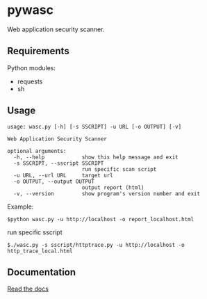 pywasc
======

Web application security scanner.



Requirements
------------

Python modules:

- requests
- sh


Usage
-----

    usage: wasc.py [-h] [-s SSCRIPT] -u URL [-o OUTPUT] [-v]

    Web Application Security Scanner

    optional arguments:
      -h, --help            show this help message and exit
      -s SSCRIPT, --sscript SSCRIPT
                            run specific scan script
      -u URL, --url URL     target url
      -o OUTPUT, --output OUTPUT
                            output report (html)
      -v, --version         show program's version number and exit

Example: 

    $python wasc.py -u http://localhost -o report_localhost.html

run specific sscript

    $./wasc.py -s sscript/httptrace.py -u http://localhost -o http_trace_local.html


Documentation
-------------

[Read the docs](https://pywasc.readthedocs.org/en/latest/)
